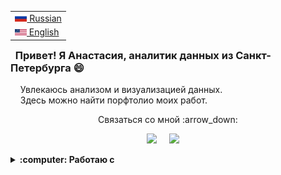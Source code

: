 <table align="right">
 <tr><td><a href="README.md"><img src="images/flag-400.png" height="13"> Russian</a></td></tr>
 <tr><td><a href="README_eng.md"><img src="images/Flag_of_the_United_States.png" height="10"> English</a></td></tr>
</table>

### &nbsp; Привет! Я Анастасия, аналитик данных из Санкт-Петербурга :smile:

&nbsp;&nbsp;&nbsp;&nbsp;Увлекаюсь анализом и визуализацией данных. \
&nbsp;&nbsp;&nbsp;&nbsp;Здесь можно найти порфтолио моих работ.

<p align="center"> Связаться со мной :arrow_down:</p>

<p align="center">
  <a href="https://www.instagram.com/steishas.s/"><img src="https://go-skill-icons.vercel.app/api/icons?i=instagram" /></a>&nbsp;&nbsp;&nbsp;&nbsp;
  <a href="https://t.me/steishas"><img src="https://go-skill-icons.vercel.app/api/icons?i=telegram" /></a>&nbsp;&nbsp;&nbsp;&nbsp;
</p>

<details>
  <summary><b>:computer: Работаю с</b></summary>
  <br/>

![Python](https://go-skill-icons.vercel.app/api/icons?i=python)&nbsp;
![matplotlib](https://go-skill-icons.vercel.app/api/icons?i=numpy)&nbsp;
![pandas](https://go-skill-icons.vercel.app/api/icons?i=pandas)&nbsp;
![seaborn](https://go-skill-icons.vercel.app/api/icons?i=seaborn)&nbsp;
![matplotlib](https://go-skill-icons.vercel.app/api/icons?i=matplotlib)&nbsp; \
![jupyter](https://go-skill-icons.vercel.app/api/icons?i=jupyter)&nbsp;
![pycharm](https://go-skill-icons.vercel.app/api/icons?i=pycharm)&nbsp; \
![postgresql](https://go-skill-icons.vercel.app/api/icons?i=postgresql)&nbsp; \
![excel](https://go-skill-icons.vercel.app/api/icons?i=excel)&nbsp;
